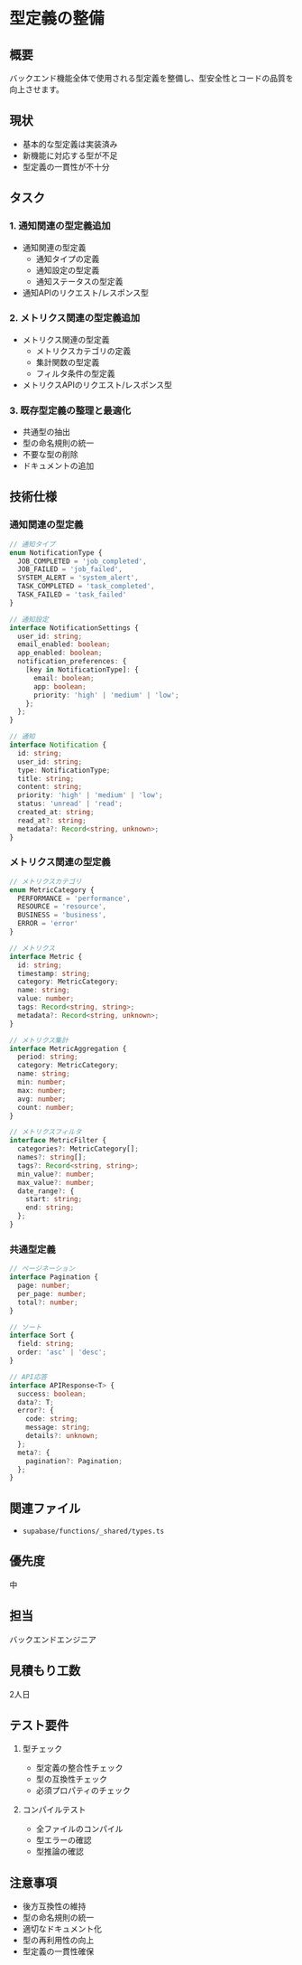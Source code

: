 # 型定義の整備

## 概要
バックエンド機能全体で使用される型定義を整備し、型安全性とコードの品質を向上させます。

## 現状
- 基本的な型定義は実装済み
- 新機能に対応する型が不足
- 型定義の一貫性が不十分

## タスク

### 1. 通知関連の型定義追加
- 通知関連の型定義
  - 通知タイプの定義
  - 通知設定の型定義
  - 通知ステータスの型定義
- 通知APIのリクエスト/レスポンス型

### 2. メトリクス関連の型定義追加
- メトリクス関連の型定義
  - メトリクスカテゴリの定義
  - 集計関数の型定義
  - フィルタ条件の型定義
- メトリクスAPIのリクエスト/レスポンス型

### 3. 既存型定義の整理と最適化
- 共通型の抽出
- 型の命名規則の統一
- 不要な型の削除
- ドキュメントの追加

## 技術仕様

### 通知関連の型定義
```typescript
// 通知タイプ
enum NotificationType {
  JOB_COMPLETED = 'job_completed',
  JOB_FAILED = 'job_failed',
  SYSTEM_ALERT = 'system_alert',
  TASK_COMPLETED = 'task_completed',
  TASK_FAILED = 'task_failed'
}

// 通知設定
interface NotificationSettings {
  user_id: string;
  email_enabled: boolean;
  app_enabled: boolean;
  notification_preferences: {
    [key in NotificationType]: {
      email: boolean;
      app: boolean;
      priority: 'high' | 'medium' | 'low';
    };
  };
}

// 通知
interface Notification {
  id: string;
  user_id: string;
  type: NotificationType;
  title: string;
  content: string;
  priority: 'high' | 'medium' | 'low';
  status: 'unread' | 'read';
  created_at: string;
  read_at?: string;
  metadata?: Record<string, unknown>;
}
```

### メトリクス関連の型定義
```typescript
// メトリクスカテゴリ
enum MetricCategory {
  PERFORMANCE = 'performance',
  RESOURCE = 'resource',
  BUSINESS = 'business',
  ERROR = 'error'
}

// メトリクス
interface Metric {
  id: string;
  timestamp: string;
  category: MetricCategory;
  name: string;
  value: number;
  tags: Record<string, string>;
  metadata?: Record<string, unknown>;
}

// メトリクス集計
interface MetricAggregation {
  period: string;
  category: MetricCategory;
  name: string;
  min: number;
  max: number;
  avg: number;
  count: number;
}

// メトリクスフィルタ
interface MetricFilter {
  categories?: MetricCategory[];
  names?: string[];
  tags?: Record<string, string>;
  min_value?: number;
  max_value?: number;
  date_range?: {
    start: string;
    end: string;
  };
}
```

### 共通型定義
```typescript
// ページネーション
interface Pagination {
  page: number;
  per_page: number;
  total?: number;
}

// ソート
interface Sort {
  field: string;
  order: 'asc' | 'desc';
}

// API応答
interface APIResponse<T> {
  success: boolean;
  data?: T;
  error?: {
    code: string;
    message: string;
    details?: unknown;
  };
  meta?: {
    pagination?: Pagination;
  };
}
```

## 関連ファイル
- `supabase/functions/_shared/types.ts`

## 優先度
中

## 担当
バックエンドエンジニア

## 見積もり工数
2人日

## テスト要件
1. 型チェック
   - 型定義の整合性チェック
   - 型の互換性チェック
   - 必須プロパティのチェック

2. コンパイルテスト
   - 全ファイルのコンパイル
   - 型エラーの確認
   - 型推論の確認

## 注意事項
- 後方互換性の維持
- 型の命名規則の統一
- 適切なドキュメント化
- 型の再利用性の向上
- 型定義の一貫性確保 